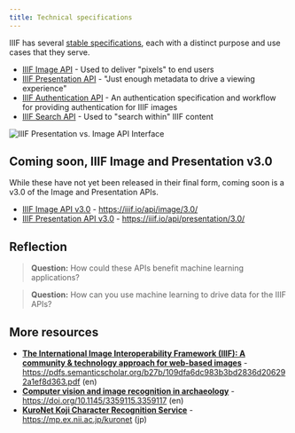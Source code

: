 ```yaml
---
title: Technical specifications
---
```


IIIF has several [stable specifications](https://iiif.io/technical-details/), each with a distinct purpose and use cases that they serve.

 - [IIIF Image API](https://iiif.io/api/image/2.1/) - Used to deliver "pixels" to end users
 - [IIIF Presentation API](https://iiif.io/api/presentation/2.1) - "Just enough metadata to drive a viewing experience"
 - [IIIF Authentication API](https://iiif.io/api/auth/1.0) - An authentication specification and workflow for providing authentication for IIIF images
 - [IIIF Search API](https://iiif.io/api/search/1.0) - Used to "search within" IIIF content

 ![IIIF Presentation vs. Image API Interface](/img/image_and_presentation_highlighted.png)


## Coming soon, IIIF Image and Presentation v3.0
While these have not yet been released in their final form, coming soon is a v3.0 of the Image and Presentation APIs.

 - [IIIF Image API v3.0](https://iiif.io/api/image/3.0/) - https://iiif.io/api/image/3.0/
 - [IIIF Presentation API v3.0](https://iiif.io/api/presentation/3.0/) - https://iiif.io/api/presentation/3.0/


## Reflection

> **Question:** How could these APIs benefit machine learning applications?

> **Question:** How can you use machine learning to drive data for the IIIF APIs?

## More resources
 - [**The International Image Interoperability Framework (IIIF): A community & technology approach for web-based images**](https://pdfs.semanticscholar.org/b27b/109dfa6dc983b3bd2836d206292a1ef8d363.pdf) - https://pdfs.semanticscholar.org/b27b/109dfa6dc983b3bd2836d206292a1ef8d363.pdf (en)
 - [**Computer vision and image recognition in archaeology**](https://doi.org/10.1145/3359115.3359117) - https://doi.org/10.1145/3359115.3359117 (en)
 - [**KuroNet Koji Character Recognition Service**](https://mp.ex.nii.ac.jp/kuronet/) - https://mp.ex.nii.ac.jp/kuronet (jp)
